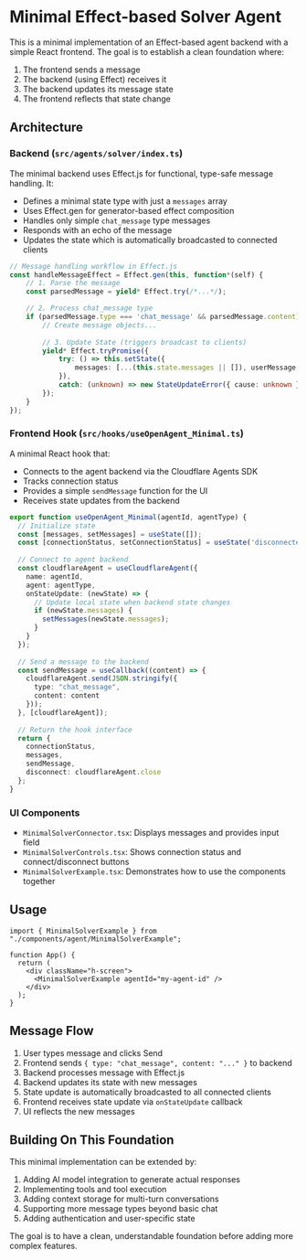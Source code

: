 # Minimal Effect-based Solver Agent

This is a minimal implementation of an Effect-based agent backend with a simple React frontend. The goal is to establish a clean foundation where:

1. The frontend sends a message
2. The backend (using Effect) receives it
3. The backend updates its message state
4. The frontend reflects that state change

## Architecture

### Backend (`src/agents/solver/index.ts`)

The minimal backend uses Effect.js for functional, type-safe message handling. It:

- Defines a minimal state type with just a `messages` array
- Uses Effect.gen for generator-based effect composition
- Handles only simple `chat_message` type messages
- Responds with an echo of the message
- Updates the state which is automatically broadcasted to connected clients

```typescript
// Message handling workflow in Effect.js
const handleMessageEffect = Effect.gen(this, function*(self) {
    // 1. Parse the message
    const parsedMessage = yield* Effect.try(/*...*/);

    // 2. Process chat_message type
    if (parsedMessage.type === 'chat_message' && parsedMessage.content) {
        // Create message objects...
        
        // 3. Update State (triggers broadcast to clients)
        yield* Effect.tryPromise({
            try: () => this.setState({
                messages: [...(this.state.messages || []), userMessage, assistantResponse]
            }),
            catch: (unknown) => new StateUpdateError({ cause: unknown })
        });
    }
});
```

### Frontend Hook (`src/hooks/useOpenAgent_Minimal.ts`)

A minimal React hook that:

- Connects to the agent backend via the Cloudflare Agents SDK
- Tracks connection status
- Provides a simple `sendMessage` function for the UI
- Receives state updates from the backend

```typescript
export function useOpenAgent_Minimal(agentId, agentType) {
  // Initialize state
  const [messages, setMessages] = useState([]);
  const [connectionStatus, setConnectionStatus] = useState('disconnected');
  
  // Connect to agent backend
  const cloudflareAgent = useCloudflareAgent({
    name: agentId,
    agent: agentType,
    onStateUpdate: (newState) => {
      // Update local state when backend state changes
      if (newState.messages) {
        setMessages(newState.messages);
      }
    }
  });
  
  // Send a message to the backend
  const sendMessage = useCallback((content) => {
    cloudflareAgent.send(JSON.stringify({
      type: "chat_message",
      content: content
    }));
  }, [cloudflareAgent]);
  
  // Return the hook interface
  return {
    connectionStatus,
    messages,
    sendMessage,
    disconnect: cloudflareAgent.close
  };
}
```

### UI Components

- `MinimalSolverConnector.tsx`: Displays messages and provides input field
- `MinimalSolverControls.tsx`: Shows connection status and connect/disconnect buttons
- `MinimalSolverExample.tsx`: Demonstrates how to use the components together

## Usage

```tsx
import { MinimalSolverExample } from "./components/agent/MinimalSolverExample";

function App() {
  return (
    <div className="h-screen">
      <MinimalSolverExample agentId="my-agent-id" />
    </div>
  );
}
```

## Message Flow

1. User types message and clicks Send
2. Frontend sends `{ type: "chat_message", content: "..." }` to backend
3. Backend processes message with Effect.js
4. Backend updates its state with new messages
5. State update is automatically broadcasted to all connected clients
6. Frontend receives state update via `onStateUpdate` callback
7. UI reflects the new messages

## Building On This Foundation

This minimal implementation can be extended by:

1. Adding AI model integration to generate actual responses
2. Implementing tools and tool execution
3. Adding context storage for multi-turn conversations
4. Supporting more message types beyond basic chat
5. Adding authentication and user-specific state

The goal is to have a clean, understandable foundation before adding more complex features.